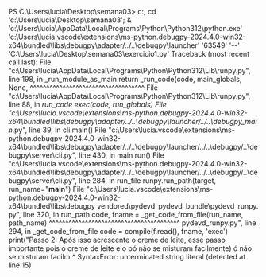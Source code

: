  
PS C:\Users\lucia\Desktop\semana03>  c:; cd 'c:\Users\lucia\Desktop\semana03'; & 'c:\Users\lucia\AppData\Local\Programs\Python\Python312\python.exe' 'c:\Users\lucia\.vscode\extensions\ms-python.debugpy-2024.4.0-win32-x64\bundled\libs\debugpy\adapter/../..\debugpy\launcher' '63549' '--' 'C:\Users\lucia\Desktop\semana03\exercicio1.py' 
Traceback (most recent call last):
  File "c:\Users\lucia\AppData\Local\Programs\Python\Python312\Lib\runpy.py", line 198, in _run_module_as_main
    return _run_code(code, main_globals, None,
           ^^^^^^^^^^^^^^^^^^^^^^^^^^^^^^^^^^^
  File "c:\Users\lucia\AppData\Local\Programs\Python\Python312\Lib\runpy.py", line 88, in _run_code
    exec(code, run_globals)
  File "c:\Users\lucia\.vscode\extensions\ms-python.debugpy-2024.4.0-win32-x64\bundled\libs\debugpy\adapter/../..\debugpy\launcher/../..\debugpy\__main__.py", line 39, in <module>
    cli.main()
  File "c:\Users\lucia\.vscode\extensions\ms-python.debugpy-2024.4.0-win32-x64\bundled\libs\debugpy\adapter/../..\debugpy\launcher/../..\debugpy/..\debugpy\server\cli.py", line 430, in main
    run()
  File "c:\Users\lucia\.vscode\extensions\ms-python.debugpy-2024.4.0-win32-x64\bundled\libs\debugpy\adapter/../..\debugpy\launcher/../..\debugpy/..\debugpy\server\cli.py", line 284, in run_file
    runpy.run_path(target, run_name="__main__")
  File "c:\Users\lucia\.vscode\extensions\ms-python.debugpy-2024.4.0-win32-x64\bundled\libs\debugpy\_vendored\pydevd\_pydevd_bundle\pydevd_runpy.py", line 320, in run_path
    code, fname = _get_code_from_file(run_name, path_name)
                  ^^^^^^^^^^^^^^^^^^^^^^^^^^^^^^^^^^^^^^^^
pydevd_runpy.py", line 294, in _get_code_from_file
    code = compile(f.read(), fname, 'exec')
    print("Passo 2: Após isso acrescente o creme de leite, esse passo importante pois o creme de leite e o pó não se misturam facilmente)                                                                               ó não se misturam facilm
          ^
SyntaxError: unterminated string literal (detected at line 15)